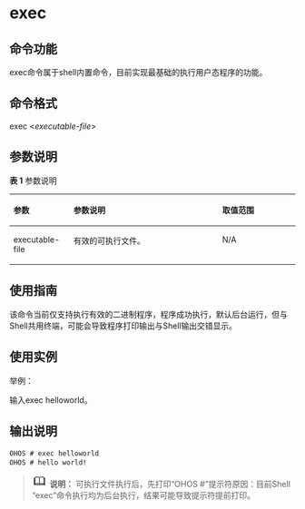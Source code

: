 # exec<a name="ZH-CN_TOPIC_0000001053502450"></a>

## 命令功能<a name="section4643204919313"></a>

exec命令属于shell内置命令，目前实现最基础的执行用户态程序的功能。

## 命令格式<a name="section6553153635"></a>

exec <_executable-file_\>

## 参数说明<a name="section208971157532"></a>

**表 1**  参数说明

<a name="table3900mcpsimp"></a>
<table><thead align="left"><tr id="row3906mcpsimp"><th class="cellrowborder" valign="top" width="21%" id="mcps1.2.4.1.1"><p id="p3908mcpsimp"><a name="p3908mcpsimp"></a><a name="p3908mcpsimp"></a>参数</p>
</th>
<th class="cellrowborder" valign="top" width="52%" id="mcps1.2.4.1.2"><p id="p3910mcpsimp"><a name="p3910mcpsimp"></a><a name="p3910mcpsimp"></a>参数说明</p>
</th>
<th class="cellrowborder" valign="top" width="27%" id="mcps1.2.4.1.3"><p id="p3912mcpsimp"><a name="p3912mcpsimp"></a><a name="p3912mcpsimp"></a>取值范围</p>
</th>
</tr>
</thead>
<tbody><tr id="row3913mcpsimp"><td class="cellrowborder" valign="top" width="21%" headers="mcps1.2.4.1.1 "><p id="p3915mcpsimp"><a name="p3915mcpsimp"></a><a name="p3915mcpsimp"></a>executable-file</p>
</td>
<td class="cellrowborder" valign="top" width="52%" headers="mcps1.2.4.1.2 "><p id="p3917mcpsimp"><a name="p3917mcpsimp"></a><a name="p3917mcpsimp"></a>有效的可执行文件。</p>
</td>
<td class="cellrowborder" valign="top" width="27%" headers="mcps1.2.4.1.3 "><p id="p3919mcpsimp"><a name="p3919mcpsimp"></a><a name="p3919mcpsimp"></a>N/A</p>
</td>
</tr>
</tbody>
</table>

## 使用指南<a name="section213115219413"></a>

该命令当前仅支持执行有效的二进制程序，程序成功执行，默认后台运行，但与Shell共用终端，可能会导致程序打印输出与Shell输出交错显示。

## 使用实例<a name="section13736564418"></a>

举例：

输入exec helloworld。

## 输出说明<a name="section194005101413"></a>

```
OHOS # exec helloworld
OHOS # hello world!
```

>![](public_sys-resources/icon-note.gif) **说明：** 
>可执行文件执行后，先打印“OHOS \#”提示符原因：目前Shell “exec”命令执行均为后台执行，结果可能导致提示符提前打印。

